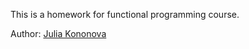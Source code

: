 This is a homework for functional programming course.

Author: [Julia Kononova](https://github.com/juliakononov) 